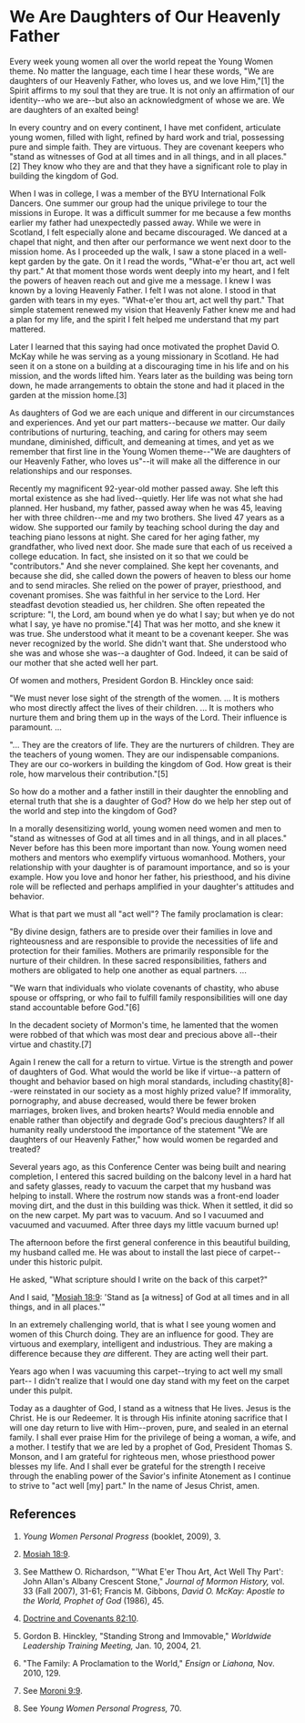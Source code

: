 # We Are Daughters of Our Heavenly Father

Every week young women all over the world repeat the Young Women theme. No
matter the language, each time I hear these words, "We are daughters of our
Heavenly Father, who loves us, and we love Him,"[1] the Spirit affirms to my
soul that they are true. It is not only an affirmation of our identity--who we
are--but also an acknowledgment of whose we are. We are daughters of an
exalted being!

In every country and on every continent, I have met confident, articulate
young women, filled with light, refined by hard work and trial, possessing
pure and simple faith. They are virtuous. They are covenant keepers who "stand
as witnesses of God at all times and in all things, and in all places."[2]
They know who they are and that they have a significant role to play in
building the kingdom of God.

When I was in college, I was a member of the BYU International Folk Dancers.
One summer our group had the unique privilege to tour the missions in Europe.
It was a difficult summer for me because a few months earlier my father had
unexpectedly passed away. While we were in Scotland, I felt especially alone
and became discouraged. We danced at a chapel that night, and then after our
performance we went next door to the mission home. As I proceeded up the walk,
I saw a stone placed in a well-kept garden by the gate. On it I read the
words, "What-e'er thou art, act well thy part." At that moment those words
went deeply into my heart, and I felt the powers of heaven reach out and give
me a message. I knew I was known by a loving Heavenly Father. I felt I was not
alone. I stood in that garden with tears in my eyes. "What-e'er thou art, act
well thy part." That simple statement renewed my vision that Heavenly Father
knew me and had a plan for my life, and the spirit I felt helped me understand
that my part mattered.

Later I learned that this saying had once motivated the prophet David O. McKay
while he was serving as a young missionary in Scotland. He had seen it on a
stone on a building at a discouraging time in his life and on his mission, and
the words lifted him. Years later as the building was being torn down, he made
arrangements to obtain the stone and had it placed in the garden at the
mission home.[3]

As daughters of God we are each unique and different in our circumstances and
experiences. And yet our part matters--because _we_ matter. Our daily
contributions of nurturing, teaching, and caring for others may seem mundane,
diminished, difficult, and demeaning at times, and yet as we remember that
first line in the Young Women theme--"We are daughters of our Heavenly Father,
who loves us"--it will make all the difference in our relationships and our
responses.

Recently my magnificent 92-year-old mother passed away. She left this mortal
existence as she had lived--quietly. Her life was not what she had planned.
Her husband, my father, passed away when he was 45, leaving her with three
children--me and my two brothers. She lived 47 years as a widow. She supported
our family by teaching school during the day and teaching piano lessons at
night. She cared for her aging father, my grandfather, who lived next door.
She made sure that each of us received a college education. In fact, she
insisted on it so that we could be "contributors." And she never complained.
She kept her covenants, and because she did, she called down the powers of
heaven to bless our home and to send miracles. She relied on the power of
prayer, priesthood, and covenant promises. She was faithful in her service to
the Lord. Her steadfast devotion steadied us, her children. She often repeated
the scripture: "I, the Lord, am bound when ye do what I say; but when ye do
not what I say, ye have no promise."[4] That was her motto, and she knew it
was true. She understood what it meant to be a covenant keeper. She was never
recognized by the world. She didn't want that. She understood who she was and
whose she was--a daughter of God. Indeed, it can be said of our mother that
she acted well her part.

Of women and mothers, President Gordon B. Hinckley once said:

"We must never lose sight of the strength of the women. ... It is mothers who
most directly affect the lives of their children. ... It is mothers who nurture
them and bring them up in the ways of the Lord. Their influence is paramount.
...

"... They are the creators of life. They are the nurturers of children. They are
the teachers of young women. They are our indispensable companions. They are
our co-workers in building the kingdom of God. How great is their role, how
marvelous their contribution."[5]

So how do a mother and a father instill in their daughter the ennobling and
eternal truth that she is a daughter of God? How do we help her step out of
the world and step into the kingdom of God?

In a morally desensitizing world, young women need women and men to "stand as
witnesses of God at all times and in all things, and in all places." Never
before has this been more important than now. Young women need mothers and
mentors who exemplify virtuous womanhood. Mothers, your relationship with your
daughter is of paramount importance, and so is your example. How you love and
honor her father, his priesthood, and his divine role will be reflected and
perhaps amplified in your daughter's attitudes and behavior.

What is that part we must all "act well"? The family proclamation is clear:

"By divine design, fathers are to preside over their families in love and
righteousness and are responsible to provide the necessities of life and
protection for their families. Mothers are primarily responsible for the
nurture of their children. In these sacred responsibilities, fathers and
mothers are obligated to help one another as equal partners. ...

"We warn that individuals who violate covenants of chastity, who abuse spouse
or offspring, or who fail to fulfill family responsibilities will one day
stand accountable before God."[6]

In the decadent society of Mormon's time, he lamented that the women were
robbed of that which was most dear and precious above all--their virtue and
chastity.[7]

Again I renew the call for a return to virtue. Virtue is the strength and
power of daughters of God. What would the world be like if virtue--a pattern
of thought and behavior based on high moral standards, including
chastity[8]--were reinstated in our society as a most highly prized value? If
immorality, pornography, and abuse decreased, would there be fewer broken
marriages, broken lives, and broken hearts? Would media ennoble and enable
rather than objectify and degrade God's precious daughters? If all humanity
really understood the importance of the statement "We are daughters of our
Heavenly Father," how would women be regarded and treated?

Several years ago, as this Conference Center was being built and nearing
completion, I entered this sacred building on the balcony level in a hard hat
and safety glasses, ready to vacuum the carpet that my husband was helping to
install. Where the rostrum now stands was a front-end loader moving dirt, and
the dust in this building was thick. When it settled, it did so on the new
carpet. My part was to vacuum. And so I vacuumed and vacuumed and vacuumed.
After three days my little vacuum burned up!

The afternoon before the first general conference in this beautiful building,
my husband called me. He was about to install the last piece of carpet--under
this historic pulpit.

He asked, "What scripture should I write on the back of this carpet?"

And I said, "[Mosiah 18:9](/scriptures/bofm/mosiah/18.9?lang=eng#8): 'Stand as
[a witness] of God at all times and in all things, and in all places.'"

In an extremely challenging world, that is what I see young women and women of
this Church doing. They are an influence for good. They are virtuous and
exemplary, intelligent and industrious. They are making a difference because
they _are_ different. They are acting well their part.

Years ago when I was vacuuming this carpet--trying to act well my small part--
I didn't realize that I would one day stand with my feet on the carpet under
this pulpit.

Today as a daughter of God, I stand as a witness that He lives. Jesus is the
Christ. He is our Redeemer. It is through His infinite atoning sacrifice that
I will one day return to live with Him--proven, pure, and sealed in an eternal
family. I shall ever praise Him for the privilege of being a woman, a wife,
and a mother. I testify that we are led by a prophet of God, President Thomas
S. Monson, and I am grateful for righteous men, whose priesthood power blesses
my life. And I shall ever be grateful for the strength I receive through the
enabling power of the Savior's infinite Atonement as I continue to strive to
"act well [my] part." In the name of Jesus Christ, amen.

## References

  1. _Young Women Personal Progress_ (booklet, 2009), 3.

  2. [Mosiah 18:9](https://www.lds.org/scriptures/bofm/mosiah/18.9?lang=eng#8).

  3. See Matthew O. Richardson, "'What E'er Thou Art, Act Well Thy Part': John Allan's Albany Crescent Stone," _Journal of Mormon History,_ vol. 33 (Fall 2007), 31-61; Francis M. Gibbons, _David O. McKay: Apostle to the World, Prophet of God_ (1986), 45.

  4. [Doctrine and Covenants 82:10](https://www.lds.org/scriptures/dc-testament/dc/82.10?lang=eng#9).

  5. Gordon B. Hinckley, "Standing Strong and Immovable," _Worldwide Leadership Training Meeting,_ Jan. 10, 2004, 21.

  6. "The Family: A Proclamation to the World," _Ensign_ or _Liahona,_ Nov. 2010, 129.

  7. See [Moroni 9:9](https://www.lds.org/scriptures/bofm/moro/9.9?lang=eng#8).

  8. See _Young Women Personal Progress,_ 70.

